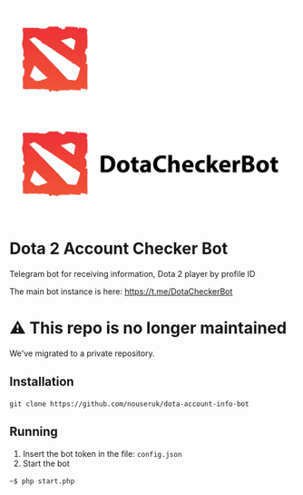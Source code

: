 ![DotaCherker](docs/logo_light.png#gh-dark-mode-only)
![DotaCherker](docs/logo_dark.png#gh-light-mode-only)

# Dota 2 Account Checker Bot

Telegram bot for receiving information, Dota 2 player by profile ID

The main bot instance is here: https://t.me/DotaCheckerBot

# ⚠ This repo is no longer maintained
We've migrated to a private repository.

## Installation
```
git clone https://github.com/nouseruk/dota-account-info-bot
```

## Running
1. Insert the bot token in the file: `config.json`
2. Start the bot
```shell
~$ php start.php
```

